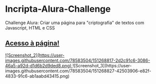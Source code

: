 # Incripta-Alura-Challenge
Challenge Alura: Criar uma página para "criptografia" de textos com Javascript, HTML e CSS

## <a href="https://gabrielcarfepro.github.io/Incripta-Alura-Challenge/">Acesso à página!</a>


<a href="https://gabrielcarfepro.github.io/Incripta-Alura-Challenge/">
  ![Screenshot_2](https://user-images.githubusercontent.com/78583504/151268817-2d2c91c6-3086-46a5-a92d-d1d6b2d9ded8.png)
</a>
![Screenshot_3](https://user-images.githubusercontent.com/78583504/151268827-42503906-e82f-4833-91c6-ab1aabd43415.png)
